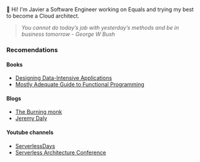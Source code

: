 
👋 Hi! I'm Javier a Software Engineer working on Equals and trying my best to become a Cloud architect.

>_You cannot do today’s job with yesterday’s methods and be in business tomorrow_
> _- George W Bush_



### Recomendations
#### Books
* [Designing Data-Intensive Applications](https://www.amazon.com/Designing-Data-Intensive-Applications-Reliable-Maintainable/dp/1449373321)
 * [Mostly Adequate Guide to Functional Programming](https://github.com/MostlyAdequate/mostly-adequate-guide)

#### Blogs 
* [The Burning monk](https://theburningmonk.com/)
* [Jeremy Daly](https://www.jeremydaly.com/)
#### Youtube channels
* [ServerlessDays](https://www.youtube.com/channel/UCYzAnR_SebAmLRkKIbK_YoQ)
* [Serverless Architecture Conference](https://www.youtube.com/channel/UCDktNpuKVzVdQinivTMdDcQ/featured)


<!--
**JavierMendozaGomez/JavierMendozaGomez** is a ✨ _special_ ✨ repository because its `README.md` (this file) appears on your GitHub profile.

Here are some ideas to get you started:

- 🔭 I’m currently working on ...
- 🌱 I’m currently learning ...
- 👯 I’m looking to collaborate on ...
- 🤔 I’m looking for help with ...
- 💬 Ask me about ...
- 📫 How to reach me: ...
- 😄 Pronouns: ...
- ⚡ Fun fact: ...
-->
